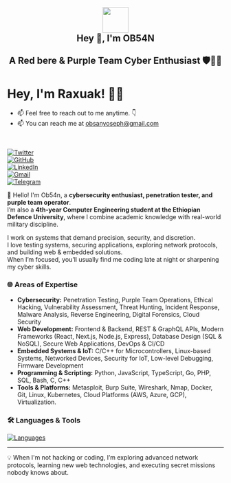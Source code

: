 <h2 align="center">
<img src="https://emojis.slackmojis.com/emojis/images/1531849430/4246/blob-sunglasses.gif?1531849430" width="60"/> 
<br/> 
Hey 👋, I'm OB54N<br><br>
A Red bere & Purple Team Cyber Enthusiast 🛡️🕵️‍♂️
</h2>

# Hey, I'm Raxuak! 👋🏻

- 📫 Feel free to reach out to me anytime. 👇  
- 📫 You can reach me at obsanyoseph@gmail.com
<br>

[![Twitter](https://img.shields.io/badge/-Twitter-1DA1F2?style=flat&logo=twitter&logoColor=white)](https://https://x.com/ObsanYoseph)  
[![GitHub](https://img.shields.io/badge/-GitHub-181717?style=flat&logo=github&logoColor=white)](https://https://github.com/Obyo-techie)  
[![LinkedIn](https://img.shields.io/badge/-LinkedIn-0077B5?style=flat&logo=linkedin&logoColor=white)](https://www.linkedin.com/in//)  
[![Gmail](https://img.shields.io/badge/-Gmail-D14836?style=flat&logo=gmail&logoColor=white)](mailto:obsanyoseph@gmail.com)  
[![Telegram](https://img.shields.io/badge/-Telegram-26A5E4?style=flat&logo=telegram&logoColor=white)](@OObbz1)  



👋 Hello! I'm Ob54n, a **cybersecurity enthusiast, penetration tester, and purple team operator**.  
I’m also a **4th-year Computer Engineering student at the Ethiopian Defence University**, where I combine academic knowledge with real-world military discipline.  

I work on systems that demand precision, security, and discretion.  
I love testing systems, securing applications, exploring network protocols, and building web & embedded solutions.  
When I’m focused, you’ll usually find me coding late at night or sharpening my cyber skills.




### 🌐 Areas of Expertise
- **Cybersecurity:** Penetration Testing, Purple Team Operations, Ethical Hacking, Vulnerability Assessment, Threat Hunting, Incident Response, Malware Analysis, Reverse Engineering, Digital Forensics, Cloud Security  
- **Web Development:** Frontend & Backend, REST & GraphQL APIs, Modern Frameworks (React, Next.js, Node.js, Express), Database Design (SQL & NoSQL), Secure Web Applications, DevOps & CI/CD  
- **Embedded Systems & IoT:** C/C++ for Microcontrollers, Linux-based Systems, Networked Devices, Security for IoT, Low-level Debugging, Firmware Development  
- **Programming & Scripting:** Python, JavaScript, TypeScript, Go, PHP, SQL, Bash, C, C++  
- **Tools & Platforms:** Metasploit, Burp Suite, Wireshark, Nmap, Docker, Git, Linux, Kubernetes, Cloud Platforms (AWS, Azure, GCP), Virtualization.


### 🛠️ Languages & Tools
[![Languages](https://skillicons.dev/icons?i=python,js,ts,c,cpp,java,php,sql,bash,linux,go,html,css,react,nodejs&theme=dark)](https://skillicons.dev)  

---

💡 When I'm not hacking or coding, I’m exploring advanced network protocols, learning new web technologies, and executing secret missions nobody knows about.  

